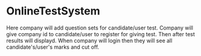 # OnlineTestSystem
 Here company will add question sets for candidate/user test. Company will give company id to candidate/user to register for giving test. Then after test results will displayd. When company will login then they will see all candidate's/user's marks and cut off.
